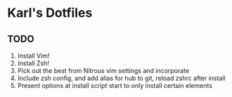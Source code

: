# Karl's Dotfiles

## TODO
1. Install Vim!
2. Install Zsh!
3. Pick out the best from Nitrous vim settings and incorporate
4. Include zsh config, and add alias for hub to git, reload zshrc after install
5. Present options at install script start to only install certain
   elements
